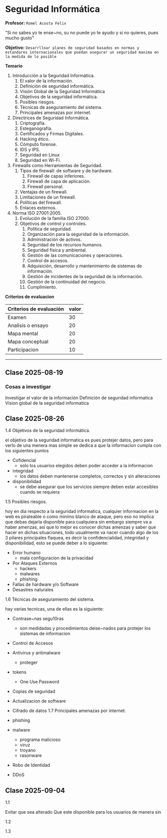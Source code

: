 # Seguridad Informática

**Profesor:** `Romel Acosta Felix`

"Si no sabes yo te ense~no,  su no puede yo te ayudo y si no quieres, pues mucho gusto"

**Objetivo:** `Desarrlloar planes de seguridad basados en normas y estandares internacionales que puedan asegurar un seguridad maxima en la medida de lo posible`

**Temario**
1. Introducción a la Seguridad Informática. 
	1. El valor de la información. 
	2. Definición de seguridad informática. 
	3. Visión Global de la Seguridad Informática 
	4. Objetivos de la seguridad informática. 
	5. Posibles riesgos. 
	6. Técnicas de aseguramiento del sistema. 
	7. Principales amenazas por internet. 
2. Directrices de Seguridad Informática. 
	1. Criptografía. 
	2. Esteganografía. 
	3. Certificados y Firmas Digitales. 
	4. Hacking ético. 
	5. Cómputo forense.
	6. IDS y IPS. 
	7. Seguridad en Linux 
	8. Seguridad en Wi-Fi. 
3. Firewalls como Herramientas de Seguridad. 
	1. Tipos de firewall: de software y de hardware. 
		1. Firewall de capas inferiores. 
		2. Firewall de capa de aplicación. 
		3. Firewall personal. 
	2. Ventajas de un firewall. 
	3. Limitaciones de un firewall. 
	4. Políticas del firewall. 
	5. Enlaces externos. 
4. Norma ISO 27001:2005. 
	1. Evolución de la familia ISO 27000. 
	2. Objetivos de control y controles. 
		1. Política de seguridad. 
		2. Organización para la seguridad de la información. 
		3. Administración de activos. 
		4. Seguridad de los recursos humanos. 
		5. Seguridad física y ambiental. 
		6. Gestión de las comunicaciones y operaciones. 
		7. Control de accesos. 
		8. Adquisición, desarrollo y mantenimiento de sistemas de información. 
		9. Gestión de incidentes de la seguridad de la información. 
		10. Gestión de la continuidad del negocio. 
		11. Cumplimiento.

**Criterios de evaluacion**

| **Criterios de evaluación**          | valor |
|--------------------------------------|-------|
| Examen                               | 30    |
| Analisis o ensayo                    | 20    |
| Mapa mental                          | 20    |
| Mapa conceptual                      | 20    |
| Participacion                        | 10    |



---

## Clase 2025-08-19

### Cosas a investigar

Investigar el valor de la información
Definición de seguridad informatica
Vision global de la seguridad informatica

## Clase  2025-08-26

1.4 Objetivos de la seguridad informática. 

el objetivo de la seguridad informatica es pues protejer datos, pero para verlo de una menera mas simple se dedica a que la informacion cumpla con los siguientes puntos

- Cofidencial
	- solo los usuarios elegidos deben poder acceder a la informacion
- integridad
	- los datos deben mantenerse completos, correctos y sin alteraciones
- disponibilidad
	- se debe asegurar que los servicios siempre deben estar accesibles cuando se requiera

1.5 Posibles riesgos. 

hoy en dia respecto a la seguridad informatica, cualquier informacion en la web es pirateable o como minimo blanco de ataque, pero eso no implica que debas dejarla disponible para cualquiera sin embargo siempre va a haber amenzas, asi que lo mejor es conocer dichas amenzas y saber que hacer en dichas situaciones, todo usualmente va nacer cuando algo de los 3 pilares principales flaquea, es decir la confidencialidad, integridad y disponibilidad, esto se puede deber a lo siguiente:

- Error humano
	- mala configuracion de la privacidad
- Por Ataques Externos
	- hackers
	- malwares
	- phishing
-  Fallas de hardware y/o Software
- Desastres naturales

1.6 Técnicas de aseguramiento del sistema. 

hay varias tecnicas, una de ellas es la siguiente:
- Contrase~nas segu10ras
	- son medidadas y procedimientos deise~nados para protejer los sistemas de informacion
- Control de Accesos
- Antivirus y antimalware
	- proteger
- tokens
	- One Use Password
- Copias de seguridad
- Actualizacion de software
- Cifrado de datos
 1.7 Principales amenazas por internet. 

- phishing
- malware
	- programa malicioso
	- viruz
	- troyano
	- rasonware
- Robo de Identidad
- DDoS

## Clase 2025-09-04

1.1

Evitar que sea alterado
Que este disponible para los usuarios de manera sin 

1.2 



1.3
